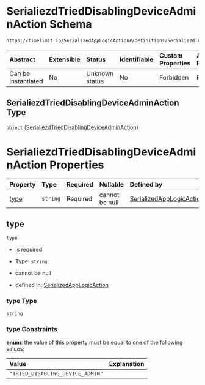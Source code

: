 # SerialiezdTriedDisablingDeviceAdminAction Schema

```txt
https://timelimit.io/SerializedAppLogicAction#/definitions/SerialiezdTriedDisablingDeviceAdminAction
```



| Abstract            | Extensible | Status         | Identifiable | Custom Properties | Additional Properties | Access Restrictions | Defined In                                                                                            |
| :------------------ | :--------- | :------------- | :----------- | :---------------- | :-------------------- | :------------------ | :---------------------------------------------------------------------------------------------------- |
| Can be instantiated | No         | Unknown status | No           | Forbidden         | Forbidden             | none                | [SerializedAppLogicAction.schema.json\*](SerializedAppLogicAction.schema.json "open original schema") |

## SerialiezdTriedDisablingDeviceAdminAction Type

`object` ([SerialiezdTriedDisablingDeviceAdminAction](serializedapplogicaction-definitions-serialiezdtrieddisablingdeviceadminaction.md))

# SerialiezdTriedDisablingDeviceAdminAction Properties

| Property      | Type     | Required | Nullable       | Defined by                                                                                                                                                                                                                                           |
| :------------ | :------- | :------- | :------------- | :--------------------------------------------------------------------------------------------------------------------------------------------------------------------------------------------------------------------------------------------------- |
| [type](#type) | `string` | Required | cannot be null | [SerializedAppLogicAction](serializedapplogicaction-definitions-serialiezdtrieddisablingdeviceadminaction-properties-type.md "https://timelimit.io/SerializedAppLogicAction#/definitions/SerialiezdTriedDisablingDeviceAdminAction/properties/type") |

## type



`type`

*   is required

*   Type: `string`

*   cannot be null

*   defined in: [SerializedAppLogicAction](serializedapplogicaction-definitions-serialiezdtrieddisablingdeviceadminaction-properties-type.md "https://timelimit.io/SerializedAppLogicAction#/definitions/SerialiezdTriedDisablingDeviceAdminAction/properties/type")

### type Type

`string`

### type Constraints

**enum**: the value of this property must be equal to one of the following values:

| Value                            | Explanation |
| :------------------------------- | :---------- |
| `"TRIED_DISABLING_DEVICE_ADMIN"` |             |
